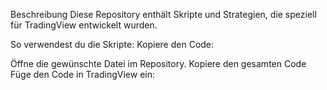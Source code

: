 Beschreibung
Diese Repository enthält Skripte und Strategien, die speziell für TradingView entwickelt wurden.

So verwendest du die Skripte:
Kopiere den Code:

Öffne die gewünschte Datei im Repository.
Kopiere den gesamten Code 
Füge den Code in TradingView ein:

